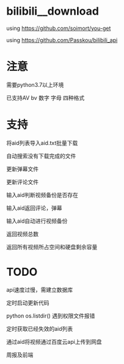 # bilibili__download
using https://github.com/soimort/you-get

using https://github.com/Passkou/bilibili_api

# 注意
需要python3.7以上环境

已支持AV bv 数字 字母 四种格式

# 支持
将aid列表导入aid.txt批量下载

自动搜索没有下载完成的文件

更新弹幕文件

更新评论文件

输入aid判断视频备份是否存在

输入aid返回评论，弹幕

输入aid自动进行视频备份

返回视频总数

返回所有视频所占空间和硬盘剩余容量

# TODO
api速度过慢，需建立数据库

定时启动更新代码

python os.listdir() 遇到权限文件报错

定时获取已经失效的aid列表

通过aid将视频通过百度云api上传到网盘

周报及前端

